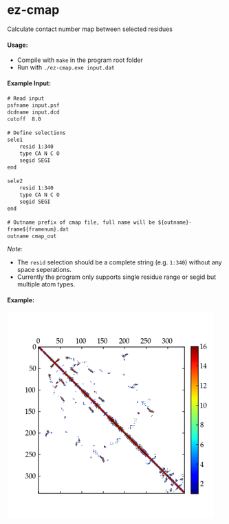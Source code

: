 # ez-cmap
Calculate contact number map between selected residues

#### Usage:
- Compile with `make` in the program root folder
- Run with `./ez-cmap.exe input.dat`

#### Example Input:
```
# Read input
psfname input.psf
dcdname input.dcd
cutoff  8.0

# Define selections
sele1
    resid 1:340
    type CA N C O
    segid SEGI
end

sele2
    resid 1:340
    type CA N C O
    segid SEGI
end

# Outname prefix of cmap file, full name will be ${outname}-frame${framenum}.dat
outname cmap_out
```
*Note*: 
- The `resid` selection should be a complete string (e.g. `1:340`) without any space seperations.
- Currently the program only supports single residue range or segid but multiple atom types.

#### Example:
![example](test/test.png)

